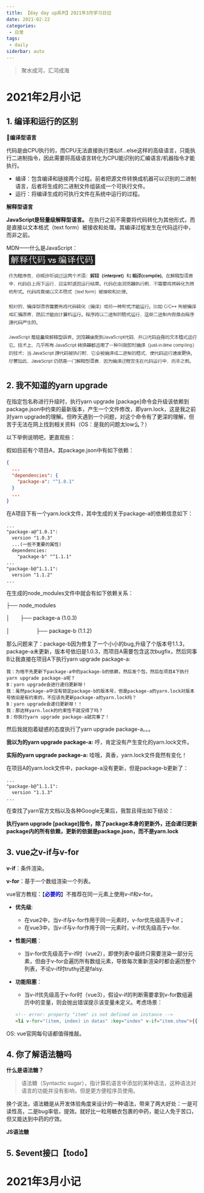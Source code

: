 ```yaml
---
title: 【day day up系列】2021年3月学习日记
date: 2021-02-22
categories:
 - 日常
tags:
 - daily
siderbar: auto
---
```


> 聚水成河，汇河成海

# 2021年2月小记

## 1. 编译和运行的区别
**编译型语言**

代码是由CPU执行的，而CPU无法直接执行类似if...else这样的高级语言，只能执行二进制指令，因此需要将高级语言转化为CPU能识别的汇编语言/机器指令才能执行。
- 编译：包含编译和链接两个过程。前者把源文件转换成机器可以识别的二进制语言，后者将生成的二进制文件组装成一个可执行文件。
- 运行：将编译生成的可执行文件在系统中运行的过程。

**解释型语言**

**JavaScript是轻量级解释型语言。** 在执行之前不需要将代码转化为其他形式，而是直接以文本格式（text form）被接收和处理。其编译过程发生在代码运行中，而非之前。

MDN——什么是JavaScript：
![](../images/daily-002.png)

## 2.  我不知道的yarn upgrade
在指定包名称进行升级时，执行yarn upgrade [package]命令会升级该依赖到package.json中约束的最新版本，产生一个文件修改，即yarn.lock，这是我之前对yarn upgrade的理解。但昨天遇到一个问题，对这个命令有了更深的理解，但苦于无法在网上找到相关资料（OS：是我的问题太low么？）  

以下举例说明吧，更直观些：  

假如目前有个项目A，其package.json中有如下依赖：

```JSON
{
  ...
  "dependencies": {
    "package-a": "^1.0.1"
  }
  ...
}
```

在A项目下有一个yarn.lock文件，其中生成的关于package-a的依赖信息如下：

```text
...
"package-a@^1.0.1":
  version "1.0.3"
  ...(一些不重要的属性)
  dependencies:
    "package-b" "^1.1.1"
...
"package-b@^1.1.1":
  version "1.1.2"
...
```

在生成的node_modules文件中就会有如下依赖关系：

├── node_modules 

│　　├── package-a (1.0.3)
 
│　　　　　├── package-b (1.1.2)

那么问题来了：package-b因为修复了一个小小的bug,升级了个版本号1.1.3，package-a未更新，版本号依旧是1.0.3，而项目A需要包含这次bugfix，然后同事B让我直接在项目A下执行yarn upgrade package-a:

```text
我：为啥不先更新下package-a中的package-b的依赖，然后发个包，然后在项目A下执行yarn upgrade package-a呢？
B：yarn upgrade会进行递归更新呀！
我：虽然package-a中没有锁定package-b的版本号，但是package-a的yarn.lock对版本号依旧是有约束的，不应该先更新package-a的yarn.lock吗？
B：yarn upgrade会递归更新呀！！
我：那这样yarn.lock的约束性不就没得了吗？
B：你执行yarn upgrade package-a就完事了！
```

然后我就抱着疑惑的态度执行了yarn upgrade package-a。。。

**我以为的yarn upgrade package-a:**
哼，肯定没有产生变化的yarn.lock文件。

**实际的yarn upgrade package-a:**
哇哦，真香，yarn.lock文件竟然有变化！

在项目A的yarn.lock文件中，package-a没有更新，但是package-b更新了：
```text
...
"package-b@^1.1.1":
  version "1.1.3"
...
```

在查找了yarn官方文档以及各种Google无果后，我暂且得出如下结论：

**执行yarn upgrade [package]指令，除了package本身的更新外，还会递归更新package内的所有依赖，更新的依据是package.json，而不是yarn.lock**

## 3. vue之v-if与v-for
**v-if**：条件渲染。

**v-for**：基于一个数组渲染一个列表。

vue官方教程：【**<font color="#0000dd">必要的</font>**】不推荐在同一元素上使用v-if和v-for。

- **优先级**: 
  - 在vue2中，当v-if与v-for作用于同一元素时，v-for优先级高于v-if；
  - 在vue3中，当v-if与v-for作用于同一元素时，v-if优先级高于v-for.
- **性能问题**：
  - 当v-for优先级高于v-if时（vue2），即使列表中最终只需要渲染一部分元素，但由于v-for会遍历所有数组元素，导致每次重新渲染时都会遍历整个列表，不论v-if时truthy还是falsy.
- **功能阻塞**：
  - 当v-if优先级高于v-for时（vue3），假设v-if的判断需要拿到v-for数组遍历中的变量，则会抛出错误提示该变量未定义。考虑场景：

  ```html
  <!-- error: property "item" is not defined on instance -->
  <li v-for="(item, index) in datas" :key="index" v-if="item.show">{{item.text}}</li>
  ```
OS: vue官网每句话都值得推敲。

## 4. 你了解语法糖吗
**什么是语法糖？**

> 语法糖（Syntactic sugar），指计算机语言中添加的某种语法，这种语法对语言的功能并没有影响，但是更方便程序员使用。

换个说法，语法糖是从开发体验角度来设计的一种语法，带来了两大好处：一是可读性高，二是bug率低，提效。就好比一粒用糖衣包裹的中药，能让人免于苦口，但又能达到中药的疗效。

**JS语法糖**

## 5. $event接口【todo】

# 2021年3月小记



